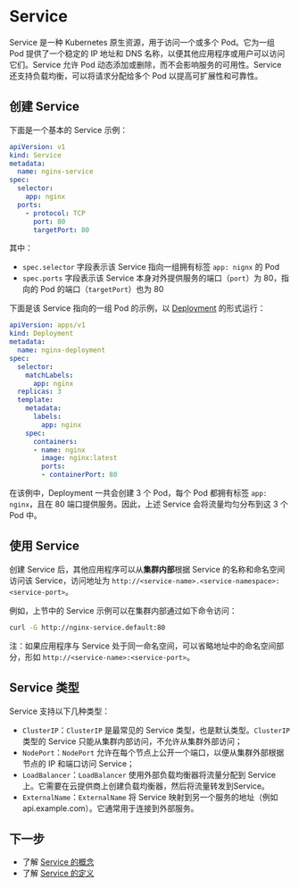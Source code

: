 # Service

Service 是一种 Kubernetes 原生资源，用于访问一个或多个 Pod。它为一组 Pod 提供了一个稳定的 IP 地址和 DNS 名称，以便其他应用程序或用户可以访问它们。Service 允许 Pod 动态添加或删除，而不会影响服务的可用性。Service 还支持负载均衡，可以将请求分配给多个 Pod 以提高可扩展性和可靠性。


## 创建 Service

下面是一个基本的 Service 示例：

```yaml
apiVersion: v1
kind: Service
metadata:
  name: nginx-service
spec:
  selector:
    app: nginx
  ports:
    - protocol: TCP
      port: 80
      targetPort: 80
```

其中：

* `spec.selector` 字段表示该 Service 指向一组拥有标签 `app: nignx` 的 Pod
* `spec.ports` 字段表示该 Service 本身对外提供服务的端口（`port`）为 80，指向的 Pod 的端口（`targetPort`）也为 80

下面是该 Service 指向的一组 Pod 的示例，以 [Deployment](https://kubernetes.io/docs/concepts/workloads/controllers/deployment/) 的形式运行：

```yaml
apiVersion: apps/v1
kind: Deployment
metadata:
  name: nginx-deployment
spec:
  selector:
    matchLabels:
      app: nginx
  replicas: 3
  template:
    metadata:
      labels:
        app: nginx
    spec:
      containers:
      - name: nginx
        image: nginx:latest
        ports:
        - containerPort: 80
```

在该例中，Deployment 一共会创建 3 个 Pod，每个 Pod 都拥有标签 `app: nginx`，且在 80 端口提供服务。因此，上述 Service 会将流量均匀分布到这 3 个 Pod 中。


## 使用 Service

创建 Service 后，其他应用程序可以从**集群内部**根据 Service 的名称和命名空间访问该 Service，访问地址为 `http://<service-name>.<service-namespace>:<service-port>`。

例如，上节中的 Service 示例可以在集群内部通过如下命令访问：

```bash
curl -G http://nginx-service.default:80
```

注：如果应用程序与 Service 处于同一命名空间，可以省略地址中的命名空间部分，形如 `http://<service-name>:<service-port>`。


## Service 类型

Service 支持以下几种类型：

* `ClusterIP`：`ClusterIP` 是最常见的 Service 类型，也是默认类型。`ClusterIP` 类型的 Service 只能从集群内部访问，不允许从集群外部访问；
* `NodePort`：`NodePort` 允许在每个节点上公开一个端口，以便从集群外部根据节点的 IP 和端口访问 Service；
* `LoadBalancer`：`LoadBalancer` 使用外部负载均衡器将流量分配到 Service 上。它需要在云提供商上创建负载均衡器，然后将流量转发到Service。
* `ExternalName`：`ExternalName` 将 Service 映射到另一个服务的地址（例如 api.example.com）。它通常用于连接到外部服务。


## 下一步

* 了解 <a target="_blank" rel="noopener noreferrer" href="https://kubernetes.io/docs/concepts/services-networking/service/">Service 的概念</a>
* 了解 <a target="_blank" rel="noopener noreferrer" href="https://kubernetes.io/docs/reference/kubernetes-api/service-resources/service-v1/">Service 的定义</a>
